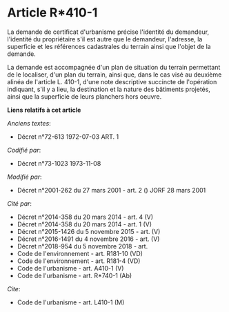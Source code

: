 # Article R*410-1

La demande de certificat d'urbanisme précise l'identité du demandeur, l'identité du propriétaire s'il est autre que le
demandeur, l'adresse, la superficie et les références cadastrales du terrain ainsi que l'objet de la demande. 

La demande est accompagnée d'un plan de situation du terrain permettant de le localiser, d'un plan du terrain, ainsi que,
dans le cas visé au deuxième alinéa de l'article L. 410-1, d'une note descriptive succincte de l'opération indiquant, s'il y
a lieu, la destination et la nature des bâtiments projetés, ainsi que la superficie de leurs planchers hors oeuvre.

**Liens relatifs à cet article**

_Anciens textes_:

  - Décret n°72-613 1972-07-03 ART. 1

_Codifié par_:

  - Décret n°73-1023 1973-11-08

_Modifié par_:

  - Décret n°2001-262 du 27 mars 2001 - art. 2 () JORF 28 mars 2001

_Cité par_:

  - Décret n°2014-358 du 20 mars 2014 - art. 4 (V)
  - Décret n°2014-358 du 20 mars 2014 - art. 1 (V)
  - Décret n°2015-1426 du 5 novembre 2015 - art. (V)
  - Décret n°2016-1491 du 4 novembre 2016 - art. (V)
  - Décret n°2018-954 du 5 novembre 2018 - art.
  - Code de l'environnement - art. R181-10 (VD)
  - Code de l'environnement - art. R181-4 (VD)
  - Code de l'urbanisme - art. A410-1 (V)
  - Code de l'urbanisme - art. R*740-1 (Ab)

_Cite_:

  - Code de l'urbanisme - art. L410-1 (M)
